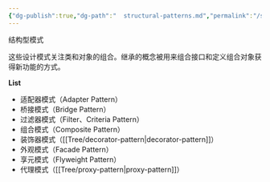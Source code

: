```yaml
---
{"dg-publish":true,"dg-path":"  structural-patterns.md","permalink":"/structural-patterns/","tags":["CS/design-patterns"],"created":"2022-08-15T20:15:19.016+08:00","updated":"2023-08-27T04:45:17.967+08:00"}
---
```



结构型模式

这些设计模式关注类和对象的组合。继承的概念被用来组合接口和定义组合对象获得新功能的方式。


**List**

- 适配器模式（Adapter Pattern）
- 桥接模式（Bridge Pattern）
- 过滤器模式（Filter、Criteria Pattern）
- 组合模式（Composite Pattern）
- 装饰器模式（[[Tree/decorator-pattern\|decorator-pattern]]）
- 外观模式（Facade Pattern）
- 享元模式（Flyweight Pattern）
- 代理模式（[[Tree/proxy-pattern\|proxy-pattern]]）
